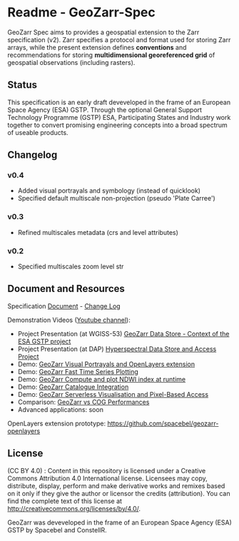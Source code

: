 # Readme - GeoZarr-Spec

GeoZarr Spec aims to provides a geospatial extension to the Zarr specification (v2). Zarr specifies a protocol and format used for storing Zarr arrays, while the present extension defines **conventions** and recommendations for storing **multidimensional georeferenced grid** of geospatial observations (including rasters). 

## Status

This specification is an early draft deveveloped in the frame of an European Space Agency (ESA) GSTP. Through the optional General Support Technology Programme (GSTP) ESA, Participating States and Industry work together to convert promising engineering concepts into a broad spectrum of useable products.

## Changelog

### v0.4 

* Added visual portrayals and symbology (instead of quicklook)
* Specified default multiscale non-projection (pseudo 'Plate Carree')

### v0.3

* Refined multiscales metadata (crs and level attributes)

### v0.2

* Specified multiscales zoom level str

## Document and Resources

Specification [Document](geozarr-spec.md) - [Change Log](https://github.com/christophenoel/geozarr-spec/wiki)

Demonstration Videos ([Youtube channel](https://youtube.com/playlist?list=PLzPGC4s5HQOPdeLoK1MXK6gEa1x2Az8Dn)):
- Project Presentation (at WGISS-53) [GeoZarr Data Store - Context of the ESA GSTP project](https://youtu.be/NYhh66EstnY)
- Project Presentation (at DAP) [Hyperspectral Data Store and Access Project](https://youtu.be/CfmPppVR-o4)
- Demo: [GeoZarr Visual Portrayals and OpenLayers extension](https://youtu.be/IKURmv6CVGU)
- Demo: [GeoZarr Fast Time Series Plotting](https://youtu.be/Nt1URJqW71o)
- Demo: [GeoZarr Compute and plot NDWI index at runtime](https://youtu.be/UP0DjphdZgM)
- Demo: [GeoZarr Catalogue Integration](https://youtu.be/Nlbo3FJH8lo)
- Demo: [GeoZarr Serverless Visualisation and Pixel-Based Access](https://youtu.be/sKlejJcPKqQ)
- Comparison: [GeoZarr vs COG Performances](https://youtu.be/KGC8mLqlsCs)
- Advanced applications: soon

OpenLayers extension prototype: https://github.com/spacebel/geozarr-openlayers 



## License

(CC BY 4.0) : Content in this repository is licensed under a Creative Commons Attribution 4.0 International  license. Licensees may copy, distribute, display, perform and make derivative works and remixes based on it only if they give the author or licensor the credits (attribution). You can find the complete text of this license at http://creativecommons.org/licenses/by/4.0/.

GeoZarr was deveveloped in the frame of an European Space Agency (ESA) GSTP by Spacebel and ConstellR.
